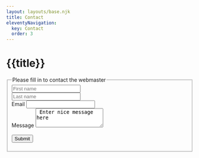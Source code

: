 ```yaml
---
layout: layouts/base.njk
title: Contact
eleventyNavigation:
  key: Contact
  order: 3
---
```

<h1> {{title}} </h1>

<fieldset>
<legend> Please fill in to contact the webmaster </legend>
<form action = "www.example.com/comment.php">
<div class="row">
  <div class="col">
    <input type="text" class="form-control" placeholder="First name" aria-label="First name">
  </div>
  <div class="col">
    <input type="text" class="form-control" placeholder="Last name" aria-label="Last name">
  </div>
</div>
<div class="col-12">
    <label for="inputEmail" class="col-sm-2 col-form-label">Email</label>
    <input type="email" class="form-control" id="inputEmail">
  </div>
<div class="col-12">
    <label for="exampleFormControlTextarea1" class="form-label">Message</label>
    <textarea class="form-control" id="exampleFormControlTextarea1" rows="3"> Enter nice message here </textarea>
  </div>
</div>
<br> 
<div>
<button type="submit" class="btn btn-primary">Submit</button>
</div>
</form>
</fieldset>